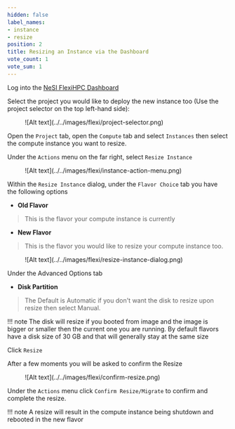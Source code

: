 ```yaml
---
hidden: false
label_names:
- instance
- resize
position: 2
title: Resizing an Instance via the Dashboard
vote_count: 1
vote_sum: 1
---
```


Log into the [NeSI FlexiHPC Dashboard](https://dashboard.cloud.nesi.org.nz/)

Select the project you would like to deploy the new instance too (Use the project selector on the top left-hand side):

<figure markdown>
  ![Alt text](../../images/flexi/project-selector.png)
</figure>

Open the `Project` tab, open the `Compute` tab and select `Instances` then select the compute instance you want to resize.

Under the `Actions` menu on the far right, select `Resize Instance`

<figure markdown>
  ![Alt text](../../images/flexi/instance-action-menu.png)
</figure>

Within the `Resize Instance` dialog, under the `Flavor Choice` tab you have the following options

- **Old Flavor**
> This is the flavor your compute instance is currently

- **New Flavor**
> This is the flavor you would like to resize your compute instance too.

<figure markdown>
  ![Alt text](../../images/flexi/resize-instance-dialog.png)
</figure>

Under the Advanced Options tab 

- **Disk Partition**
> The Default is Automatic if you don't want the disk to resize upon resize then select Manual. 

!!! note
    The disk will resize if you booted from image and the image is bigger or smaller then the current one you are running. By default flavors have a disk size of 30 GB and that will generally stay at the same size

Click `Resize`

After a few moments you will be asked to confirm the Resize

<figure markdown>
  ![Alt text](../../images/flexi/confirm-resize.png)
</figure>

Under the `Actions` menu click `Confirm Resize/Migrate` to confirm and complete the resize.

!!! note
    A resize will result in the compute instance being shutdown and rebooted in the new flavor

 